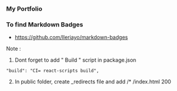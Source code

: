 ### My Portfolio 

### To find Markdown Badges
- https://github.com/Ileriayo/markdown-badges

Note : 

1. Dont forget to add " Build " script in package.json 

```   
"build": "CI= react-scripts build",

```

2. In public folder, create _redirects file and add /* /index.html 200


